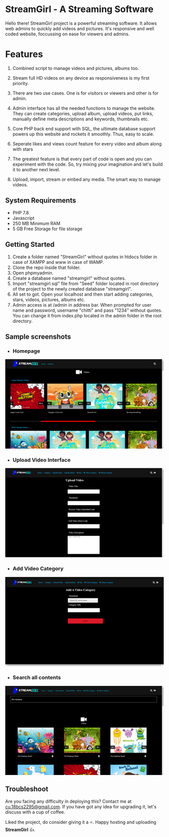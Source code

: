 # StreamGirl - A Streaming Software

Hello there! StreamGirl project is a powerful streaming software. It allows web admins to quickly add videos and pictures. It's responsive and well coded website, foccussing on ease for viewers and admins.  


# Features

1. Combined script to manage videos and pictures, albums too.

2. Stream full HD videos on any device as responsiveness is my first priority.

3. There are two use cases. One is for visitors or viewers and other is for admin.

4. Admin interface has all the needed functions to manage the website. They can create categories, upload album, upload videos, put links, manually define meta descriptions and keywords, thumbnails etc.

5. Core PHP back end support with SQL, the ultimate database support powers up this website and rockets it smoothly. Thus, easy to scale.

6. Seperate likes and views count feature for every video and album along with stars

7. The greatest feature is that every part of code is open and you can experiment with the code. So, try mixing your imagination and let's build it to another next level.

8. Upload, import, stream or embed any media. The smart way to manage videos.


## System Requirements

- PHP 7.8
- Javascript
- 250 MB Minimum RAM
- 5 GB Free Storage for file storage

## Getting Started

1. Create a folder named "StreamGirl" without quotes in htdocs folder in case of XAMPP and www in case of WAMP.
2. Clone the repo inside that folder.
3. Open phpmyadmin.
4. Create a database named "streamgirl" without quotes.
5. Import "streamgirl.sql" file from "Seed" folder located in root directory of the project to the newly created database "streamgirl".
6. All set to got. Open your localhost and then start adding categories, stars, videos, pictures, albums etc.
7. Admin access is at /admin in address bar. When prompted for user name and password,  username "chitti"  and pass "1234" without quotes. You can change it from index.php located in the admin folder in the root directory.

## Sample screenshots

- ### Homepage

![enter image description here](https://github.com/i-am-chitti/StreamGirl/blob/main/Screenshot/screenshot%20%282%29.png?raw=true)

- ### Upload Video Interface
![enter image description here](https://github.com/i-am-chitti/StreamGirl/blob/main/Screenshot/screenshot%20%283%29.png?raw=true)

- ### Add Video Category
![enter image description here](https://github.com/i-am-chitti/StreamGirl/blob/main/Screenshot/screenshot%20%284%29.png?raw=true)

- ### Search all contents
![enter image description here](https://github.com/i-am-chitti/StreamGirl/blob/main/Screenshot/screenshot%20%281%29.png?raw=true)

## Troubleshoot
Are you facing any difficulty in deploying this? Contact me at cu.18bcs2295@gmail.com. If you have got any idea for upgrading it, let's discuss with a cup of coffee.

Liked the project, do consider giving it a :star:.  Happy hosting and uploading **StreamGirl** :thumbsup:.
